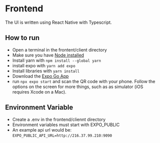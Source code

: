# Frontend
The UI is written using React Native with Typescript.

## How to run
* Open a terminal in the frontent/client directory
* Make sure you have [Node installed](https://nodejs.org/en/download)
* Install yarn with `npm install --global yarn`
* install expo with `yarn add expo`
* Install libraries with `yarn install`
* Download the [Expo Go App](https://apps.apple.com/app/id982107779)
* run `npx expo start` and scan the QR code with your phone. Follow the options on the screen for more things, such as as simulator (iOS requires Xcode on a Mac).

## Environment Variable
* Create a .env in the frontend/cliennt directory
* Environment variables must start with EXPO_PUBLIC
* An example api url would be: `EXPO_PUBLIC_API_URL=http://216.37.99.210:9090`


